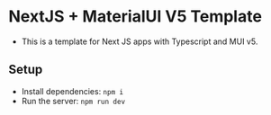 # NextJS + MaterialUI V5 Template

-   This is a template for Next JS apps with Typescript and MUI v5.

## Setup

-   Install dependencies: `npm i`
-   Run the server: `npm run dev`
